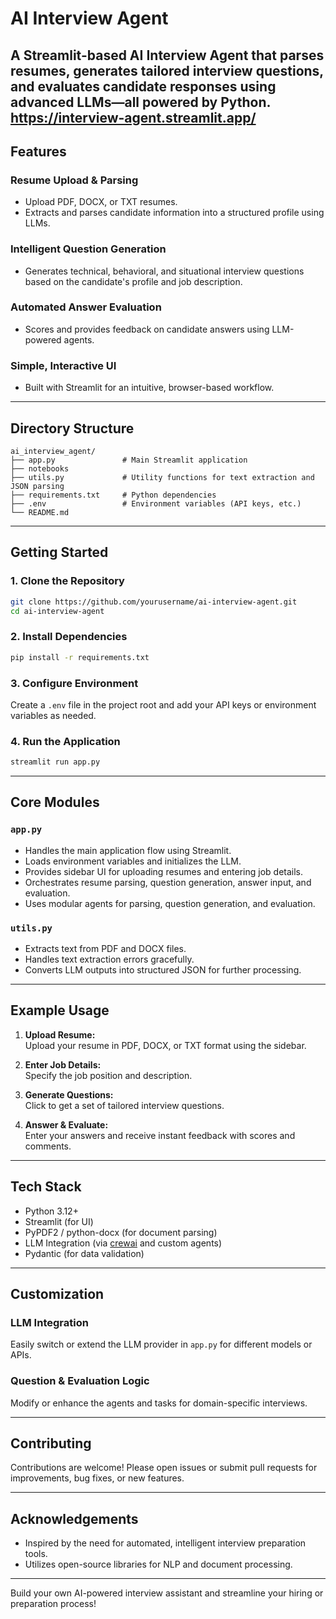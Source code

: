 # AI Interview Agent

A Streamlit-based AI Interview Agent that parses resumes, generates tailored interview questions, and evaluates candidate responses using advanced LLMs—all powered by Python.
https://interview-agent.streamlit.app/
---

## Features

### Resume Upload & Parsing
- Upload PDF, DOCX, or TXT resumes.
- Extracts and parses candidate information into a structured profile using LLMs.

### Intelligent Question Generation
- Generates technical, behavioral, and situational interview questions based on the candidate's profile and job description.

### Automated Answer Evaluation
- Scores and provides feedback on candidate answers using LLM-powered agents.

### Simple, Interactive UI
- Built with Streamlit for an intuitive, browser-based workflow.

---

## Directory Structure

```
ai_interview_agent/
├── app.py               # Main Streamlit application
├── notebooks
├── utils.py             # Utility functions for text extraction and JSON parsing
├── requirements.txt     # Python dependencies
├── .env                 # Environment variables (API keys, etc.)
└── README.md
```

---

## Getting Started

### 1. Clone the Repository

```bash
git clone https://github.com/yourusername/ai-interview-agent.git
cd ai-interview-agent
```

### 2. Install Dependencies

```bash
pip install -r requirements.txt
```

### 3. Configure Environment

Create a `.env` file in the project root and add your API keys or environment variables as needed.

### 4. Run the Application

```bash
streamlit run app.py
```

---

## Core Modules

### `app.py`
- Handles the main application flow using Streamlit.
- Loads environment variables and initializes the LLM.
- Provides sidebar UI for uploading resumes and entering job details.
- Orchestrates resume parsing, question generation, answer input, and evaluation.
- Uses modular agents for parsing, question generation, and evaluation.

### `utils.py`
- Extracts text from PDF and DOCX files.
- Handles text extraction errors gracefully.
- Converts LLM outputs into structured JSON for further processing.

---

## Example Usage

1. **Upload Resume:**  
   Upload your resume in PDF, DOCX, or TXT format using the sidebar.

2. **Enter Job Details:**  
   Specify the job position and description.

3. **Generate Questions:**  
   Click to get a set of tailored interview questions.

4. **Answer & Evaluate:**  
   Enter your answers and receive instant feedback with scores and comments.

---

## Tech Stack

- Python 3.12+
- Streamlit (for UI)
- PyPDF2 / python-docx (for document parsing)
- LLM Integration (via [crewai](https://github.com/crewai/crewai) and custom agents)
- Pydantic (for data validation)

---

## Customization

### LLM Integration
Easily switch or extend the LLM provider in `app.py` for different models or APIs.

### Question & Evaluation Logic
Modify or enhance the agents and tasks for domain-specific interviews.

---

## Contributing

Contributions are welcome! Please open issues or submit pull requests for improvements, bug fixes, or new features.

---


## Acknowledgements

- Inspired by the need for automated, intelligent interview preparation tools.
- Utilizes open-source libraries for NLP and document processing.

---

Build your own AI-powered interview assistant and streamline your hiring or preparation process!

